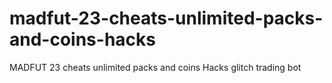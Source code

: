 # madfut-23-cheats-unlimited-packs-and-coins-hacks
MADFUT 23 cheats unlimited packs and coins Hacks glitch trading bot
